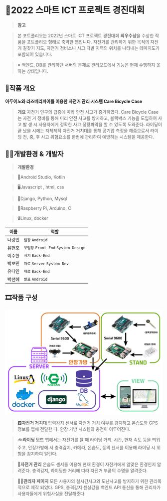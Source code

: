 # 🥇2022 스마트 ICT 프로젝트 경진대회
>**참고**

>본 포트폴리오는 2022년 스마트 ICT 프로젝트 경진대회 **최우수상**을 수상한 작품을 포트폴리오 형태로 축약한 웹입니다.
>자전거를 관리하기 위한 목적의 자전거 길찾기 지도, 자전거 정비소나 사고 다발 지역의 위치를 나타내는 테마지도가 포함되어 있습니다.

>※ 백엔드, DB를 관리하던 서버의 문제로 관리모드에서 기능은 현재 수행하지 못하는 상태입니다.


## 🚴작품 개요

**아두이노와 라즈베리파이를 이용한 자전거 관리 시스템 Care Bicycle Case**
>**개요** 자전거 인구의 급증에 따라 안전 사고가 증가하였다. Care Bicycle Case는 자전 거 정비를 통해 미리 안전 사고를 방지하고, 블랙박스 기능을 도입하여 사고 발 생 시 사용자에게 정확한 사고 정황파악을 할 수 있도록 도와준다. 라이딩이 끝 났을 시에는 자체제작 자전거 거치대를 통해 공기압 측정을 해줌으로서 라이딩 전, 중, 후 사고 위험요소를 한번에 관리하여 예방하는 시스템을 제공한다.

## 🧑‍💻개발환경 & 개발자

>**개발환경**

>📱Android Studio, Kotlin

>🖥️Javascript , html, css

>📲Django, Python, Mysql

>🦾Raspberry Pi, Arduino, C

>🔒Linux, docker

|**이름**|**역할**|
|----------------|-------------------------------|
|나강민|`팀장` `Android`|
|유현호|`부팀장` `Front-End` `System Design`|
|이수한|`서기` `Back-End`|
|박보민|`자료` `Server` `System Dev`|
|유다인|`재료` `Back-End`|
|박선혜|`발표` `Android`|

## 🎞️작품 구성

![system](./imgs/systemline.png)
>🅿️**자전거 거치대** 압력감지 센서로 자전거 거치 여부를 감지하고 온습도와 GPS 정보를 앱에 전달한 다. 안장 가방 시스템의 충전이 이루어진다.

>🚲**라이딩 모드** 앱에서는 자전거를 탈 때 라이딩 거리, 시간, 현재 속도 등을 띄워주고, 안장가방에 서 충격감지, 카메라, 온습도, 등의 센서를 이용해 라이딩 시 위험을 감지하여 알린다.

>💁**자전거 관리** 온습도 센서를 이용해 현재 환경이 자전거에게 알맞은 환경인지 알려준다. 충격감지, 라이딩한 거리에 따라 자전거 부품의 수명을 알려준다.

>🧑‍💼**관리자 페이지** 모든 사용자의 실시간사고와 도난사고를 방지하기 위한 관리목적으로 제작 되었다. GPS, 충격감지 센싱값을 백엔드 API 통신을 통해 관리자가 사용자들에게 위험사실을 전달해준다.
